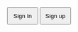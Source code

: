 
<!DOCTYPE html>
<html>
<head>
	<title>Idex</title>
	<script type="text/javascript" language="javascript">
		function signIn()
		{
			window.location = "http://127.0.0.1:8000/signin"
		}
		function signUp()
		{
			window.location = 'signUp'
		} 
	</script>
</head>
<body style="text-align: center;">
	<button id="signIn" onclick="signIn()" style="margin-top: 400px; height: 40px;width: 70px;">Sign In</button>
	<button id="signUp" onclick="signUp()" style="height: 40px;width: 70px;">Sign up</button>
</body>
</html>
